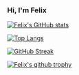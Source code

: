### Hi, I'm Felix

<!--
**FelixRiddle/FelixRiddle** is a ✨ _special_ ✨ repository because its `README.md` (this file) appears on your GitHub profile.

Here are some ideas to get you started:

- 🔭 I’m currently working on ...
- 🌱 I’m currently learning ...
- 👯 I’m looking to collaborate on ...
- 🤔 I’m looking for help with ...
- 💬 Ask me about ...
- 📫 How to reach me: ...
- ⚡ Fun fact: ...
-->
[![Felix's GitHub stats](https://github-readme-stats.vercel.app/api?username=FelixRiddle&count_private=true&show_icons=true&theme=radical)](https://github.com/anuraghazra/github-readme-stats)

[![Top Langs](https://github-readme-stats.vercel.app/api/top-langs/?username=FelixRiddle&count_private=true&show_icons=true&theme=radical&layout=compat)](https://github.com/anuraghazra/github-readme-stats)

[![GitHub Streak](http://github-readme-streak-stats.herokuapp.com?user=FelixRiddle&theme=radical)](https://git.io/streak-stats)

[![Felix's github trophy](https://github-profile-trophy.vercel.app/?username=FelixRiddle&row=1&theme=radical)](https://github.com/ryo-ma/github-profile-trophy)
